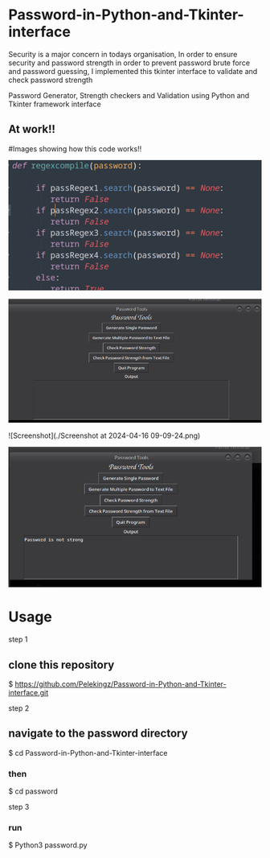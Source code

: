 # Password-in-Python-and-Tkinter-interface

Security is a major concern in todays organisation, In order to ensure security and password strength in order to prevent password brute force and password guessing, I implemented this tkinter interface to validate and check password strength

Password Generator, Strength checkers and Validation using Python and Tkinter framework interface

## At work!!
#Images showing how this code works!!

![Password function](./Passfunction.png)

![Test Usage](./password.png)

![Screenshot](./Screenshot at 2024-04-16 09-09-24.png)

![Screenshot](./StrengthCheck.png)






# Usage

step 1

## clone this repository
$ https://github.com/Pelekingz/Password-in-Python-and-Tkinter-interface.git


step 2 

## navigate to the password directory
$ cd Password-in-Python-and-Tkinter-interface

### then
$ cd password

step 3 
### run
$ Python3 password.py
